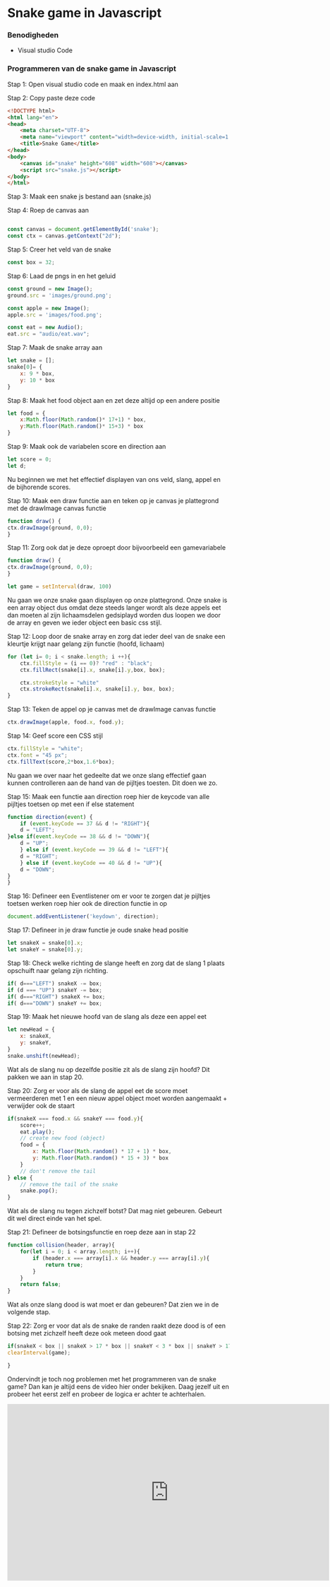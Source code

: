 # Snake game in Javascript

### Benodigheden
<ul>
<li>Visual studio Code</li>
</ul>

### Programmeren van de snake game in Javascript

Stap 1: Open visual studio code en maak en index.html aan 

Stap 2: Copy paste deze code

``` html
<!DOCTYPE html>
<html lang="en">
<head>
	<meta charset="UTF-8">
	<meta name="viewport" content="width=device-width, initial-scale=1.0">
	<title>Snake Game</title>
</head>
<body>
	<canvas id="snake" height="608" width="608"></canvas>
	<script src="snake.js"></script>
</body>
</html>
```

Stap 3: Maak een snake js bestand aan (snake.js)

Stap 4: Roep de canvas aan

``` js 

const canvas = document.getElementById('snake');
const ctx = canvas.getContext("2d");
```

Stap 5: Creer  het veld van de snake
``` js
const box = 32;
```

Stap 6: Laad de pngs in en het geluid
``` js
const ground = new Image();
ground.src = 'images/ground.png';

const apple = new Image();
apple.src = 'images/food.png';

const eat = new Audio();
eat.src = "audio/eat.wav";
```
Stap 7: Maak de snake array aan 

```js
let snake = [];
snake[0]= {
	x: 9 * box,
	y: 10 * box
}
```

Stap 8: Maak het food object aan en zet deze altijd op een andere positie

```js
let food = {
	x:Math.floor(Math.random()* 17+1) * box,
	y:Math.floor(Math.random()* 15+3) * box
}
```

Stap 9: Maak ook de variabelen score en direction aan 
```js
let score = 0;
let d;
```

Nu beginnen we met het effectief displayen van ons veld, slang, appel en de bijhorende scores.

Stap 10: Maak een draw functie aan  en teken  op je canvas je plattegrond met de drawImage canvas functie
```js
function draw() {
ctx.drawImage(ground, 0,0);
}
```

Stap 11: Zorg ook dat je deze oproept door bijvoorbeeld  een gamevariabele
```js
function draw() {
ctx.drawImage(ground, 0,0);
}

let game = setInterval(draw, 100)
```
Nu gaan we onze snake gaan displayen op onze plattegrond. Onze snake is een array object dus omdat deze steeds langer wordt als deze appels eet dan moeten al zijn lichaamsdelen gedsiplayd worden dus loopen we door de array en geven we ieder object een  basic css stijl.

Stap 12: Loop door de snake array en zorg dat ieder deel van de snake een kleurtje krijgt naar gelang zijn functie (hoofd, lichaam)
```js
for (let i= 0; i < snake.length; i ++){
	ctx.fillStyle = (i == 0)? "red" : "black";
	ctx.fillRect(snake[i].x, snake[i].y,box, box);

	ctx.strokeStyle = "white"
	ctx.strokeRect(snake[i].x, snake[i].y, box, box);
}
```

Stap 13: Teken de appel op je canvas met de drawImage  canvas functie

```js 
ctx.drawImage(apple, food.x, food.y);

```
Stap 14: Geef score  een CSS stijl
```js 
ctx.fillStyle = "white";
ctx.font = "45 px";
ctx.fillText(score,2*box,1.6*box);

```

Nu gaan we over naar het gedeelte dat we onze slang effectief gaan kunnen controlleren  aan de hand van de pijltjes toesten. Dit doen we zo.

Stap 15: Maak een functie aan direction roep hier de keycode van alle pijltjes toetsen op met een if else statement
```js 
function direction(event) {
	if (event.keyCode == 37 && d != "RIGHT"){
	d = "LEFT";
}else if(event.keyCode == 38 && d != "DOWN"){
	d = "UP";
	} else if (event.keyCode == 39 && d != "LEFT"){
	d = "RIGHT";
	} else if (event.keyCode == 40 && d != "UP"){
	d = "DOWN";
}
}
```

Stap 16: Defineer een Eventlistener om er voor te zorgen dat je pijltjes toetsen  werken roep hier ook de direction functie in op
```js
document.addEventListener('keydown', direction);
```

Stap 17: Defineer in je draw functie je oude snake head positie
```js
let snakeX = snake[0].x;
let snakeY = snake[0].y;
```
Stap 18: Check welke richting de slange heeft en zorg dat de slang 1 plaats opschuift naar gelang zijn richting.
```js
if( d==="LEFT") snakeX -= box;
if (d === "UP") snakeY -= box;
if( d==="RIGHT") snakeX += box;
if( d==="DOWN") snakeY += box;
```
Stap 19: Maak het nieuwe hoofd van de slang als deze een appel eet
```js
let newHead = {
	x: snakeX,
	y: snakeY,
}
snake.unshift(newHead);
```

Wat als de slang nu op dezelfde positie zit als de slang zijn hoofd?
Dit pakken we aan in stap 20. 

Stap 20: Zorg er voor als de slang de appel eet de score moet vermeerderen met 1 en een nieuw appel object moet worden aangemaakt + verwijder ook de staart
```js
if(snakeX === food.x && snakeY === food.y){
	score++;
	eat.play();
	// create new food (object)
	food = {
		x: Math.floor(Math.random() * 17 + 1) * box,
		y: Math.floor(Math.random() * 15 + 3) * box
	}
	// don't remove the tail
} else {
	// remove the tail of the snake
	snake.pop();
}

```
Wat als de slang nu tegen zichzelf botst? Dat mag niet gebeuren. Gebeurt dit wel direct einde van het spel.

Stap 21: Defineer de botsingsfunctie en roep  deze aan in stap 22
```js 
function collision(header, array){
	for(let i = 0; i < array.length; i++){
		if (header.x === array[i].x && header.y === array[i].y){
			return true;
		}
	}
	return false;
}
```

Wat als onze slang dood is wat moet er dan gebeuren? 
Dat zien we in de volgende stap.

Stap 22: Zorg er voor dat als de snake de randen raakt deze dood is of een botsing met zichzelf heeft deze ook meteen dood gaat
```js 
if(snakeX < box || snakeX > 17 * box || snakeY < 3 * box || snakeY > 17 * box || collision(newHead,snake)){
clearInterval(game);

}
```

Ondervindt je toch nog problemen met het programmeren van de snake game? 
Dan kan je altijd eens de video hier onder bekijken. Daag jezelf uit en probeer het eerst zelf en probeer de logica er achter te achterhalen.  
<iframe width="730" height="400" src="https://www.youtube.com/embed/9TcU2C1AACw" frameborder="0" allow="accelerometer; autoplay; clipboard-write; encrypted-media; gyroscope; picture-in-picture" allowfullscreen></iframe>
